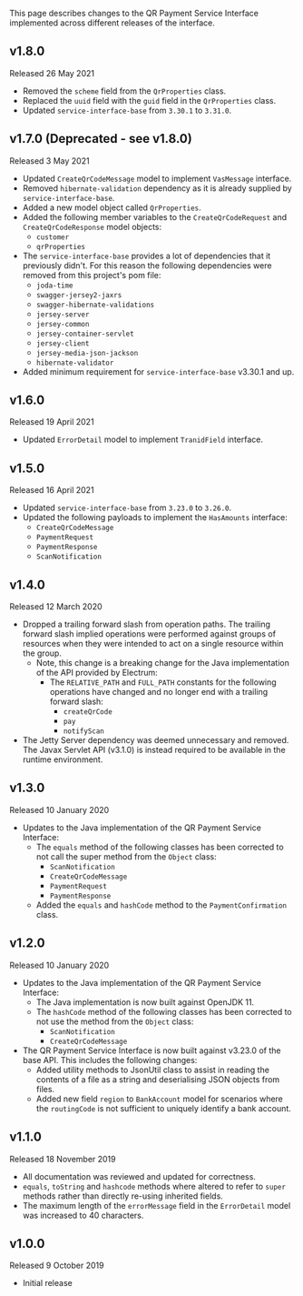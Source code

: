 This page describes changes to the QR Payment Service Interface implemented across different releases of the interface.

## v1.8.0
Released 26 May 2021

* Removed the `scheme` field from the `QrProperties` class. 
* Replaced the `uuid` field with the `guid` field  in the `QrProperties` class.
* Updated `service-interface-base` from `3.30.1` to `3.31.0`.

## v1.7.0 (Deprecated - see v1.8.0)
Released 3 May 2021

* Updated `CreateQrCodeMessage` model to implement `VasMessage` interface.
* Removed `hibernate-validation` dependency as it is already supplied by `service-interface-base`.
* Added a new model object called `QrProperties`.
* Added the following member variables to the `CreateQrCodeRequest` and `CreateQrCodeResponse` model objects:
    * `customer`
    * `qrProperties`
* The `service-interface-base` provides a lot of dependencies that it previously didn't. For this reason the following
  dependencies were removed from this project's pom file:
    * `joda-time`
    * `swagger-jersey2-jaxrs`
    * `swagger-hibernate-validations`
    * `jersey-server`
    * `jersey-common`
    * `jersey-container-servlet`
    * `jersey-client`
    * `jersey-media-json-jackson`
    * `hibernate-validator`
* Added minimum requirement for `service-interface-base` v3.30.1 and up.

## v1.6.0
Released 19 April 2021

* Updated `ErrorDetail` model to implement `TranidField` interface.

## v1.5.0
Released 16 April 2021

* Updated `service-interface-base` from `3.23.0` to `3.26.0`.
* Updated the following payloads to implement the `HasAmounts` interface:
    * `CreateQrCodeMessage`
    * `PaymentRequest`
    * `PaymentResponse`
    * `ScanNotification`


## v1.4.0
Released 12 March 2020

* Dropped a trailing forward slash from operation paths. The trailing forward slash implied operations were performed against groups of resources when they were intended to act on a single resource within the group.
  * Note, this change is a breaking change for the Java implementation of the API provided by Electrum:
    * The `RELATIVE_PATH` and `FULL_PATH` constants for the following operations have changed and no longer end with a trailing forward slash:
      * `createQrCode`
      * `pay`
      * `notifyScan`
* The Jetty Server dependency was deemed unnecessary and removed. The Javax Servlet API (v3.1.0) is instead required to be available in the runtime environment.

## v1.3.0
Released 10 January 2020

* Updates to the Java implementation of the QR Payment Service Interface:
    * The `equals` method of the following classes has been corrected to not call the super method from the `Object` class:
        * `ScanNotification`
        * `CreateQrCodeMessage`
        * `PaymentRequest`
        * `PaymentResponse`
    * Added the `equals` and `hashCode` method to the `PaymentConfirmation` class.

## v1.2.0
Released 10 January 2020

* Updates to the Java implementation of the QR Payment Service Interface:
    * The Java implementation is now built against OpenJDK 11.
    * The `hashCode` method of the following classes has been corrected to not use the method from the `Object` class:
        * `ScanNotification`
        * `CreateQrCodeMessage`
* The QR Payment Service Interface is now built against v3.23.0 of the base API. This includes the following changes:
    * Added utility methods to JsonUtil class to assist in reading the contents of a file as a string and deserialising JSON objects from files.
    * Added new field `region` to `BankAccount` model for scenarios where the `routingCode` is not sufficient to uniquely identify a bank account.

## v1.1.0
Released 18 November 2019

* All documentation was reviewed and updated for correctness.
* `equals`, `toString` and `hashcode` methods where altered to refer to `super` methods rather than directly re-using inherited fields.
* The maximum length of the `errorMessage` field in the `ErrorDetail` model was increased to 40 characters.

## v1.0.0
Released 9 October 2019

* Initial release
